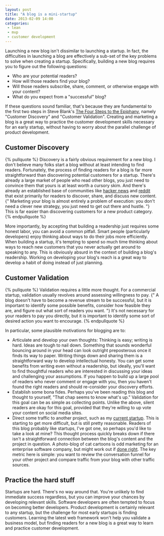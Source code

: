 ```yaml
---
layout: post
title: "A blog is a mini-startup"
date: 2013-02-09 14:00
categories:
 - lean
 - mvp
 - customer development
---
```


Launching a new blog isn't dissimilar to launching a startup. In fact, the difficulties in launching a blog are effectively a sub-set of the key problems to solve when creating a startup. Specifically, building a new blog requires you to figure out the following questions:


 - Who are your potential readers?
 - How will those readers find your blog?
 - Will those readers subscribe, share, comment, or otherwise engage with your content?
 - What do you expect from a "successful" blog?

<!-- more -->

If these questions sound familiar, that's because they are fundamental to the first two steps in Steve Blank's [The Four Steps to the Epiphany](http://www.amazon.com/gp/product/0976470705/ref=as_li_ss_tl?ie=UTF8&camp=1789&creative=390957&creativeASIN=0976470705&linkCode=as2&tag=leknarf-20"), namely "Customer Discovery" and "Customer Validation". Creating and marketing a blog is a great way to practice the customer development skills necessary for an early startup, without having to worry about the parallel challenge of product development.

## Customer Discovery
{% pullquote %}
Discovery is a fairly obvious requirement for a new blog. I don't believe many folks start a blog without at least intending to find readers. Fortunately, the process of finding readers for a blog is far more straightforward than discovering potential customers for a startup. There's already a large market of people who read other blogs, you just need to convince them that yours is at least worth a cursory skim. And there's already an established base of communities like [hacker news](http://news.ycombinator.com) and [reddit](http://reddit.com) that exist primarily for readers to discover, share, and discuss new content. {" Marketing your blog is almost entirely a problem of execution: you don't need a clever new strategy, you just need to get out there and hustle. "} This is far easier than discovering customers for a new product category.
{% endpullquote %}

More importantly, by accepting that building a readership just requires some honest labor, you can avoid a common pitfall. Smart people (particularly developers) enjoy thinking about ways to do their jobs more efficiently. When building a startup, it's tempting to spend so much time thinking about ways to reach new customers that you never actually get around to speaking to any. This is obviously absurd in the context of building a blog's readership. Working on developing your blog's reach is a great way to develop a habit of doing instead of just planning.

## Customer Validation
{% pullquote %}
Validation requires a little more thought. For a commercial startup, validation usually revolves around assessing willingness to pay. {" A blog doesn't have to become a revenue stream to be successful, but it is important to identify some possible benefits, consider how feasible they are, and figure out what sort of readers you want. "} It's not necessary for your readers to pay you directly, but it is important to identify some sort of desired action you want to encourage.
{% endpullquote %}

In particular, some plausible motivations for blogging are to:

  - Articulate and develop your own thoughts: Thinking is easy; writing is hard. Ideas are tough to nail down. Something that sounds wonderful bouncing around in your head can look outright preposterous once it finds its way to paper. Writing things down and sharing them is a straightforward way to develop intellectual honesty. You can get some benefits from writing even without a readership, but ideally, you'll want to find thoughtful readers who are interested in discussing your ideas and challenging your assumptions. If you happen to build up a large pool of readers who never comment or engage with you, then you haven't found the right readers and should re-consider your discovery efforts.
  - Establish some bona fides. Perhaps you've been reading this blog and thought to yourself, "That chap seems to know what's up." Validation for this goal can be as simple as collecting points. Unlike the above, silent readers are okay for this goal, provided that they're willing to up vote your content on social media sites.
  - Direct some traffic to another project, such as my [current startup]({{site.current_company_url}}). This is starting to get more difficult, but is still pretty reasonable. Readers of this blog probably like startups, I've got one, so perhaps you'd like to take a look at mine? This thought process quickly breaks down if there isn't a straightforward connection between the blog's content and the project in question. A photo-blog of cat cartoons is odd marketing for an enterprise software company, but might work out if [done right](http://octodex.github.com/). The key metric here is simple: you want to review the conversation funnel for your other project and compare traffic from your blog with other traffic sources.

## Practice the hard stuff

Startups are hard. There's no way around that. You're unlikely to find immediate success regardless, but you can improve your chances by developing relevant skills. Software developers are often tempted to focus on becoming better developers. Product development is certainly relevant to any startup, but the challenge for most early startups is finding customers. Learning the latest web framework won't help you validate a business model, but finding readers for a new blog is a great way to learn and practice customer development.
